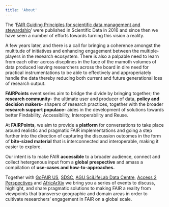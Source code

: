 ```yaml
---
title: 'About'
---
```

The ‘[FAIR Guiding Principles for scientific data management and stewardship](http://www.nature.com/articles/sdata201618)’ were published in Scientific Data in 2016 and since then we have seen a number of efforts towards turning this vision a reality.  

A few years later, and there is a call for bringing a coherence amongst the multitude of initiatives and enhancing engagement between the multiple-players in the research ecosystem. There is also a palpable need to learn from each other across discplines in the face of the mamoth volumes of data produced leaving researchers across the board in dire need for practical instrumentations to be able to effectively and approperiately handle the data thereby reducing both current and future generational loss of research output. 

**FAIRPoints** event series aim to bridge the divide by bringing together; the **research community**- the ultimate user and producer of data, **policy and decision makers**- shapers of research practices, together with the broader **research support populace**- aides in the development of solutions towards better Findability, Accessibility, Interoperability and Reuse. 

At **FAIRPoints**, we aim to provide a **platform** for conversations to take place around realistic and pragmatic FAIR implementations and going a step further into the direction of capturing the discussion outcomes in the form of **bite-sized material** that is interconnected and interoperable, making it easier to explore. 

Our intent is to make FAIR **accessible** to a broader audience, connect and collect hetergenous input from a **global prespective** and amass a compilation of **use-cases and how-to-approaches.**

Together with [GoFAIR US](https://www.go-fair.org/), [SDSC](https://www.sdsc.edu/), [AGU](https://www.agu.org/),[SciLifeLab Data Centre](https://www.scilifelab.se/data), [Access 2 Perspectives](https://access2perspectives.org/) and [AfricArXiv](https://info.africarxiv.org/) we bring you a series of events to discuss, highlight, and share pragmatic solutions to making FAIR a reality from viewpoints that transverse geographic and domain areas in order to cultivate researchers’ engagement in FAIR on a global scale.
